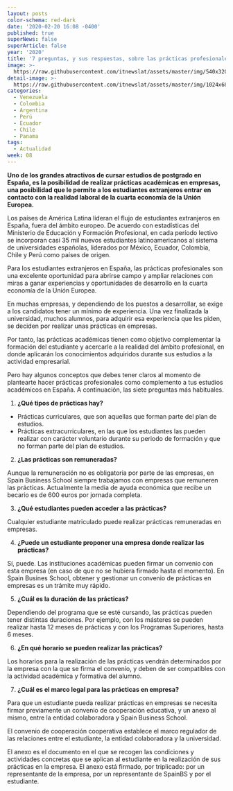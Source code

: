 ```yaml
---
layout: posts
color-schema: red-dark
date: '2020-02-20 16:08 -0400'
published: true
superNews: false
superArticle: false
year: '2020'
title: '7 preguntas, y sus respuestas, sobre las prácticas profesionales en España'
image: >-
  https://raw.githubusercontent.com/itnewslat/assets/master/img/540x320/Profesional-p.jpg
detail-image: >-
  https://raw.githubusercontent.com/itnewslat/assets/master/img/1024x680/Profesional-g.jpg
categories:
  - Venezuela
  - Colombia
  - Argentina
  - Perú
  - Ecuador
  - Chile
  - Panama
tags:
  - Actualidad
week: 08
---
```

**Uno de los grandes atractivos de cursar estudios de postgrado en España, es la posibilidad de realizar prácticas académicas en empresas, una posibilidad que le permite a los estudiantes extranjeros entrar en contacto con la realidad laboral de la cuarta economía de la Unión Europea.**

Los países de América Latina lideran el flujo de estudiantes extranjeros en España, fuera del ámbito europeo. De acuerdo con estadísticas del Ministerio de Educación y Formación Profesional, en cada período lectivo se incorporan casi 35 mil nuevos estudiantes latinoamericanos al sistema de universidades españolas, liderados por México, Ecuador, Colombia, Chile y Perú como países de origen.

Para los estudiantes extranjeros en España, las prácticas profesionales son una excelente oportunidad para abrirse campo y ampliar relaciones con miras a ganar experiencias y oportunidades de desarrollo en la cuarta economía de la Unión Europea.

En muchas empresas, y dependiendo de los puestos a desarrollar, se exige a los candidatos tener un mínimo de experiencia. Una vez finalizada la universidad, muchos alumnos, para adquirir esa experiencia que les piden, se deciden por realizar unas prácticas en empresas.

Por tanto, las prácticas académicas tienen como objetivo complementar la formación del estudiante y acercarle a la realidad del ámbito profesional, en donde aplicarán los conocimientos adquiridos durante sus estudios a la actividad empresarial.

Pero hay algunos conceptos que debes tener claros al momento de plantearte hacer prácticas profesionales como complemento a tus estudios académicos en España. A continuación, las siete preguntas más habituales.

1. **¿Qué tipos de prácticas hay?**  

  - Prácticas curriculares, que son aquellas que forman parte del plan de estudios. 
  - Prácticas extracurriculares, en las que los estudiantes las pueden realizar con carácter voluntario durante su periodo de formación y que no forman parte del plan de estudios.

2. **¿Las prácticas son remuneradas?**
 
  Aunque la remuneración no es obligatoria por parte de las empresas, en Spain Business School siempre trabajamos con empresas que remuneren las prácticas. Actualmente la media de ayuda económica que recibe un becario es de 600 euros por jornada completa.
 
3. **¿Qué estudiantes pueden acceder a las prácticas?** 
 
  Cualquier estudiante matriculado puede realizar prácticas remuneradas en empresas.
 
4. **¿Puede un estudiante proponer una empresa donde realizar las prácticas?** 
 
  Sí, puede. Las instituciones académicas pueden firmar un convenio con esta empresa (en caso de que no se hubiera firmado hasta el momento). En Spain Busines School, obtener y gestionar un convenio de prácticas en empresas es un trámite muy rápido.
 
5. **¿Cuál es la duración de las prácticas?**
 
  Dependiendo del programa que se esté cursando, las prácticas pueden tener distintas duraciones. Por ejemplo, con los másteres se pueden realizar hasta 12 meses de prácticas y con los Programas Superiores, hasta 6 meses.
 
6. **¿En qué horario se pueden realizar las prácticas?**
 
  Los horarios para la realización de las prácticas vendrán determinados por la empresa con la que se firma el convenio, y deben de ser compatibles con la actividad académica y formativa del alumno.
 
7. **¿Cuál es el marco legal para las prácticas en empresa?** 
 
  Para que un estudiante pueda realizar prácticas en empresas se necesita firmar previamente un convenio de cooperación educativa, y un anexo al mismo, entre la entidad colaboradora y Spain Business School.
  
  El convenio de cooperación cooperativa establece el marco regulador de las relaciones entre el estudiante, la entidad colaboradora y la universidad.

  El anexo es el documento en el que se recogen las condiciones y actividades concretas que se aplican al estudiante en la realización de sus prácticas en la empresa. El anexo está firmado, por triplicado: por un representante de la empresa, por un representante de SpainBS y por el estudiante.



